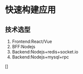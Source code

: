 # 快速构建应用

## 技术选型

1. Frontend:React/Vue
2. BFF:Nodejs
3. Backend:Nodejs+redis+socket.io
4. Backend:Nodejs+mysql+rpc

[]